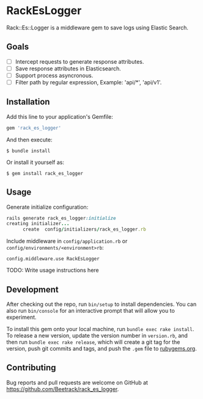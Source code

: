 # RackEsLogger

Rack::Es::Logger is a middleware gem to save logs using Elastic Search.

## Goals

- [ ] Intercept requests to generate response attributes.
- [ ] Save response attributes in Elasticsearch.
- [ ] Support process asyncronous.
- [ ] Filter path by regular expression, Example: 'api/*', 'api/v1'.

## Installation

Add this line to your application's Gemfile:

```ruby
gem 'rack_es_logger'
```

And then execute:

    $ bundle install

Or install it yourself as:

    $ gem install rack_es_logger

## Usage

Generate initialize configuration:

```ruby
rails generate rack_es_logger:initialize
creating initializer...
      create  config/initializers/rack_es_logger.rb
```

Include middleware in `config/application.rb` or `config/environments/<environment>rb`:

`config.middleware.use RackEsLogger`

TODO: Write usage instructions here

## Development

After checking out the repo, run `bin/setup` to install dependencies. You can also run `bin/console` for an interactive prompt that will allow you to experiment.

To install this gem onto your local machine, run `bundle exec rake install`. To release a new version, update the version number in `version.rb`, and then run `bundle exec rake release`, which will create a git tag for the version, push git commits and tags, and push the `.gem` file to [rubygems.org](https://rubygems.org).

## Contributing

Bug reports and pull requests are welcome on GitHub at https://github.com/Beetrack/rack_es_logger.

